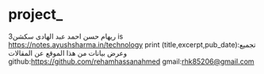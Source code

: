 # project_
ريهام حسن احمد عبد الهادى
سكشن3 is
https://notes.ayushsharma.in/technology
print
(title,excerpt,pub_date):تجميع وعرض بيانات من هذا الموقع عن المقالات
github:https://github.com/rehamhassanahmed
gmail:rhk85206@gmail.com

